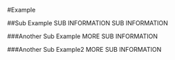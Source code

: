#Example

##Sub Example
SUB INFORMATION SUB INFORMATION

###Another Sub Example
MORE SUB INFORMATION

###Another Sub Example2
MORE SUB INFORMATION